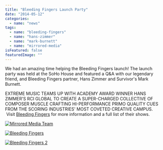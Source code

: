 ```yaml
---
title: "Bleeding Fingers Launch Party"
date: "2014-05-12"
categories: 
  - name: "news"
tags: 
  - name: "bleeding-fingers"
  - name: "hans-zimmer"
  - name: "mark-burnett"
  - name: "mirrored-media"
isFeatured: false
featuredImage: ""
---
```


We had an amazing time helping the Bleeding Fingers launch! The launch party was held at the SoHo House and featured a Q&A with our legendary friend, and Bleeding Fingers partner, Hans Zimmer and Survivor's Mark Burnett.

EXTREME MUSIC TEAMS UP WITH ACADEMY AWARD WINNER HANS ZIMMER'S RCI GLOBAL TO CREATE A SUPER-CHARGED COLLECTIVE OF COMPOSER MUSCLE CRAFTING HI-PERFORMANCE PRIMO QUALITY CUES FROM THE SCORING INDUSTRIES' MOST COVETED CREATIVE CAMPUS.  Visit [Bleeding Fingers](http://www.bleedingfingersmusic.com) for more information and a full list of their shows.

[![Mirrored Media Team](http://www.mirroredmedia.com/wp-content/uploads/2014/05/Mirrored-Media-Team-300x225.jpg)](http://www.mirroredmedia.com/wp-content/uploads/2014/05/Mirrored-Media-Team.jpg)

[![Bleeding Fingers](http://www.mirroredmedia.com/wp-content/uploads/2014/05/Bleeding-Fingers.jpg)](http://www.mirroredmedia.com/wp-content/uploads/2014/05/Bleeding-Fingers.jpg)

[![Bleeding Fingers 2](http://www.mirroredmedia.com/wp-content/uploads/2014/05/Bleeding-Fingers-2-300x300.png)](http://www.mirroredmedia.com/wp-content/uploads/2014/05/Bleeding-Fingers-2.png)
